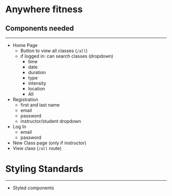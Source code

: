 # Anywhere fitness
## Components needed
---
* Home Page
    - Button to view all classes (`/all`)
    - if logged in: can search classes (dropdown)
        - time
        - date
        - duration
        - type
        - intensity
        - location
        - All
* Registration
    - first and last name
    - email 
    - password
    - instructor/student dropdown
* Log In
    - email
    - password
* New Class page (only if instructor)
* View class (`/all` route)

# Styling Standards
---
* Styled components


